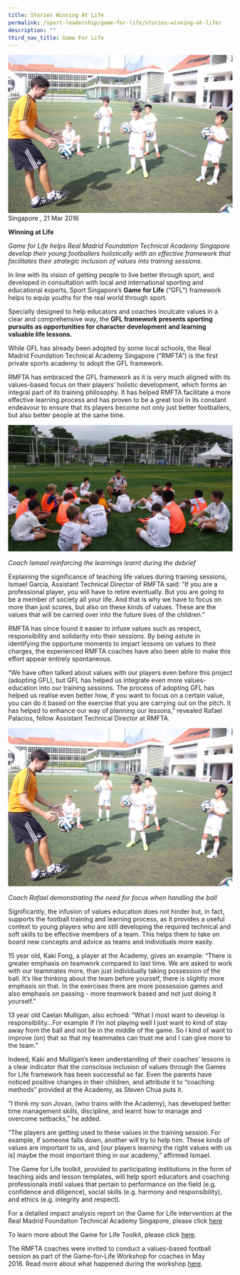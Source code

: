 ```yaml
---
title: Stories Winning At Life
permalink: /sport-leadership/game-for-life/stories-winning-at-life/
description: ""
third_nav_title: Game For Life
---
```

![Coach Rafael demonstrating the need for focus when handling the ball](/images/Sport%20Education/Sports%20Leadership/Game%20For%20Life/Stories/RM_IMG_1286_edit.jpeg)Singapore , 21 Mar 2016

**Winning at Life**

_Game for Life helps Real Madrid Foundation Technical Academy Singapore develop their young footballers holistically with an effective framework that facilitates their strategic inclusion of values into training sessions._

In line with its vision of getting people to live better through sport, and developed in consultation with local and international sporting and educational experts, Sport Singapore’s **Game for Life** (“GFL”) framework helps to equip youths for the real world through sport.

Specially designed to help educators and coaches inculcate values in a clear and comprehensive way, the **GFL framework presents sporting pursuits as opportunities for character development and learning valuable life lessons.**

While GFL has already been adopted by some local schools, the Real Madrid Foundation Technical Academy Singapore (“RMFTA”) is the first private sports academy to adopt the GFL framework.

RMFTA has embraced the GFL framework as it is very much aligned with its values-based focus on their players’ holistic development, which forms an integral part of its training philosophy. It has helped RMFTA facilitate a more effective learning process and has proven to be a great tool in its constant endeavour to ensure that its players become not only just better footballers, but also better people at the same time.

![Coach Ismael reinforcing the learnings learnt during the debrief](/images/Sport%20Education/Sports%20Leadership/Game%20For%20Life/Stories/RM_DSC00041_edit.jpeg)

*Coach Ismael reinforcing the learnings learnt during the debrief*

Explaining the significance of teaching life values during training sessions, Ismael García, Assistant Technical Director of RMFTA said: “If you are a professional player, you will have to retire eventually. But you are going to be a member of society all your life. And that is why we have to focus on more than just scores, but also on these kinds of values. These are the values that will be carried over into the future lives of the children.”

RMFTA has since found it easier to infuse values such as respect, responsibility and solidarity into their sessions. By being astute in identifying the opportune moments to impart lessons on values to their charges, the experienced RMFTA coaches have also been able to make this effort appear entirely spontaneous.

“We have often talked about values with our players even before this project (adopting GFL), but GFL has helped us integrate even more values-education into our training sessions. The process of adopting GFL has helped us realise even better how, if you want to focus on a certain value, you can do it based on the exercise that you are carrying out on the pitch. It has helped to enhance our way of planning our lessons,” revealed Rafael Palacios, fellow Assistant Technical Director at RMFTA.

![Coach Rafael demonstrating the need for focus when handling the ball](/images/Sport%20Education/Sports%20Leadership/Game%20For%20Life/Stories/RM_IMG_1286_edit.jpeg)

*Coach Rafael demonstrating the need for focus when handling the ball*

Significantly, the infusion of values education does not hinder but, in fact, supports the football training and learning process, as it provides a useful context to young players who are still developing the required technical and soft skills to be effective members of a team. This helps them to take on board new concepts and advice as teams and individuals more easily.

15 year old, Kaki Fong, a player at the Academy, gives an example: “There is greater emphasis on teamwork compared to last time. We are asked to work with our teammates more, than just individually taking possession of the ball. It’s like thinking about the team before yourself, there is slightly more emphasis on that. In the exercises there are more possession games and also emphasis on passing - more teamwork based and not just doing it yourself.”

13 year old Caelan Mulligan, also echoed: “What I most want to develop is responsibility…For example if I’m not playing well I just want to kind of stay away from the ball and not be in the middle of the game. So I kind of want to improve (on) that so that my teammates can trust me and I can give more to the team.”

Indeed, Kaki and Mulligan’s keen understanding of their coaches’ lessons is a clear indicator that the conscious inclusion of values through the Games for Life framework has been successful so far. Even the parents have noticed positive changes in their children, and attribute it to “coaching methods” provided at the Academy, as Steven Chua puts it.

“I think my son Jovan, (who trains with the Academy), has developed better time management skills, discipline, and learnt how to manage and overcome setbacks,” he added.

“The players are getting used to these values in the training session. For example, if someone falls down, another will try to help him. These kinds of values are important to us, and \[our players learning the right values with us is\] maybe the most important thing in our academy,” affirmed Ismael.

The Game for Life toolkit, provided to participating institutions in the form of teaching aids and lesson templates, will help sport educators and coaching professionals instil values that pertain to performance on the field (e.g. confidence and diligence), social skills (e.g. harmony and responsibility), and ethics (e.g. integrity and respect).

For a detailed impact analysis report on the Game for Life intervention at the Real Madrid Foundation Technical Academy Singapore, please click [here](/files/Sport%20Education/Sports%20Leadership/Game%20for%20Life/Stories/RM_Impact_Analysis_Report__Full.pdf)

To learn more about the Game for Life Toolkit, please click [here](/sports-education/sports-leadership/game-for-life/).

The RMFTA coaches were invited to conduct a values-based football session as part of the Game-for-Life Workshop for coaches in May 2016. Read more about what happened during the workshop [here](https://www.sportsingapore.gov.sg/sports-education/sports-leadership/latest/2016/5/gfl-workshop-for-coaches).